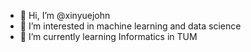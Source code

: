 - 👋 Hi, I’m @xinyuejohn
- 👀 I’m interested in machine learning and data science
- 🌱 I’m currently learning Informatics in TUM

<!---
xinyuejohn/xinyuejohn is a ✨ special ✨ repository because its `README.md` (this file) appears on your GitHub profile.
You can click the Preview link to take a look at your changes.
--->
